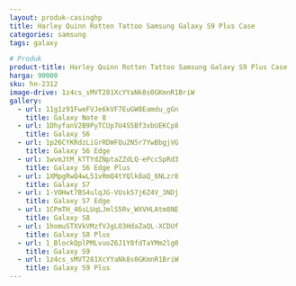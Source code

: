 ```yaml
---
layout: produk-casinghp
title: Harley Quinn Rotten Tattoo Samsung Galaxy S9 Plus Case
categories: samsung
tags: galaxy

# Produk
product-title: Harley Quinn Rotten Tattoo Samsung Galaxy S9 Plus Case
harga: 90000
sku: hn-2312
image-drive: 1z4cs_sMVT281XcYYaNk8s0GKmnR1BriW
gallery:
  - url: 11g1z91FweFVJe6kVF7EuGW8Eamdu_gGn
    title: Galaxy Note 8
  - url: 1DhyfanV2B9PyTCUp7U4S5Bf3xbUEKCp8
    title: Galaxy S6
  - url: 1p26CYKRdzLiGrRDWFQu2N5r7YwBbgjVG
    title: Galaxy S6 Edge
  - url: 1wvmJtM_kTTYdZNptaZZdLQ-ePccSpRd3
    title: Galaxy S6 Edge Plus
  - url: 1XMpgRwQ4wL51vRmQ4tYQlk8aQ_6NLzr8
    title: Galaxy S7
  - url: 1-VOHwt7BS4ulqJG-VUsk57j6Z4V_3NDj
    title: Galaxy S7 Edge
  - url: 1CPmTH_46sLUqLJmlS5Rv_WXVHLAtm8NE
    title: Galaxy S8
  - url: 1homuSTXVkVMzfVJgLO3HdaZaQL-XCDUf
    title: Galaxy S8 Plus
  - url: 1_BlockQplPMLvuoZ6J1Y0fdTaYMm2lg0
    title: Galaxy S9
  - url: 1z4cs_sMVT281XcYYaNk8s0GKmnR1BriW
    title: Galaxy S9 Plus
---
```

